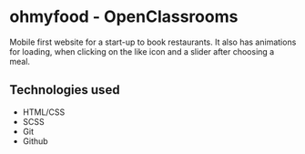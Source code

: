 # ohmyfood - OpenClassrooms
Mobile first website for a start-up to book restaurants. It also has animations for loading, when clicking on the like icon and a slider after choosing a meal.

## Technologies used
- HTML/CSS
- SCSS
- Git
- Github